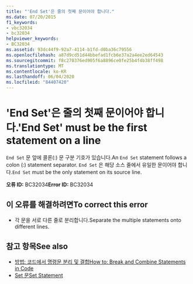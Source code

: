 ```yaml
---
title: "'End Set'은 줄의 첫째 문이어야 합니다."
ms.date: 07/20/2015
f1_keywords:
- vbc32034
- bc32034
helpviewer_keywords:
- BC32034
ms.assetid: 93dc44f9-92a7-4114-b1fd-d0ba36c79556
ms.openlocfilehash: a87d9cd51d44bbefad1fcb6e37a2a4ee2ed64543
ms.sourcegitcommit: f8c270376ed905f6a8896ce0fe25b4f4b38ff498
ms.translationtype: MT
ms.contentlocale: ko-KR
ms.lasthandoff: 06/04/2020
ms.locfileid: "84407420"
---
```

# <a name="end-set-must-be-the-first-statement-on-a-line"></a><span data-ttu-id="f27f0-102">'End Set'은 줄의 첫째 문이어야 합니다.</span><span class="sxs-lookup"><span data-stu-id="f27f0-102">'End Set' must be the first statement on a line</span></span>
<span data-ttu-id="f27f0-103">`End Set` 문 앞에 콜론(:) 문 구분 기호가 있습니다.</span><span class="sxs-lookup"><span data-stu-id="f27f0-103">An `End Set` statement follows a colon (:) statement separator.</span></span> <span data-ttu-id="f27f0-104">`End Set` 은 해당 소스 줄에서 유일한 문이어야 합니다.</span><span class="sxs-lookup"><span data-stu-id="f27f0-104">`End Set` must be the only statement on its source line.</span></span>  
  
 <span data-ttu-id="f27f0-105">**오류 ID:** BC32034</span><span class="sxs-lookup"><span data-stu-id="f27f0-105">**Error ID:** BC32034</span></span>  
  
## <a name="to-correct-this-error"></a><span data-ttu-id="f27f0-106">이 오류를 해결하려면</span><span class="sxs-lookup"><span data-stu-id="f27f0-106">To correct this error</span></span>  
  
- <span data-ttu-id="f27f0-107">각 문을 서로 다른 줄로 분리합니다.</span><span class="sxs-lookup"><span data-stu-id="f27f0-107">Separate the multiple statements onto different lines.</span></span>  
  
## <a name="see-also"></a><span data-ttu-id="f27f0-108">참고 항목</span><span class="sxs-lookup"><span data-stu-id="f27f0-108">See also</span></span>

- [<span data-ttu-id="f27f0-109">방법: 코드에서 명령문 분리 및 결합</span><span class="sxs-lookup"><span data-stu-id="f27f0-109">How to: Break and Combine Statements in Code</span></span>](../programming-guide/program-structure/how-to-break-and-combine-statements-in-code.md)
- [<span data-ttu-id="f27f0-110">Set 문</span><span class="sxs-lookup"><span data-stu-id="f27f0-110">Set Statement</span></span>](../language-reference/statements/set-statement.md)
